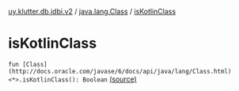 [uy.klutter.db.jdbi.v2](../index.md) / [java.lang.Class](index.md) / [isKotlinClass](.)


# isKotlinClass
`fun [Class](http://docs.oracle.com/javase/6/docs/api/java/lang/Class.html)<*>.isKotlinClass(): Boolean` [(source)](https://github.com/kohesive/klutter/blob/master/db-jdbi-v2-jdk6/src/main/kotlin/uy/klutter/db/jdbi/v2/Extensions.kt#L11)


